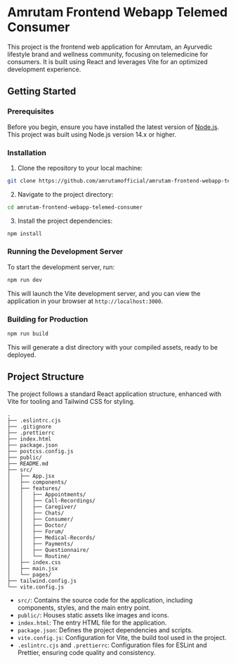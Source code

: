 # Amrutam Frontend Webapp Telemed Consumer

This project is the frontend web application for Amrutam, an Ayurvedic lifestyle brand and wellness community, focusing on telemedicine for consumers. It is built using React and leverages Vite for an optimized development experience.

## Getting Started

### Prerequisites

Before you begin, ensure you have installed the latest version of [Node.js](https://nodejs.org/). This project was built using Node.js version 14.x or higher.

### Installation

1. Clone the repository to your local machine:

```sh
git clone https://github.com/amrutamofficial/amrutam-frontend-webapp-telemed-consumer.git
```

2. Navigate to the project directory:

```sh
cd amrutam-frontend-webapp-telemed-consumer
```

3. Install the project dependencies:

```sh
npm install
```

### Running the Development Server

To start the development server, run:

```sh
npm run dev
```

This will launch the Vite development server, and you can view the application in your browser at `http://localhost:3000`.

### Building for Production

```sh
npm run build
```

This will generate a dist directory with your compiled assets, ready to be deployed.

## Project Structure

The project follows a standard React application structure, enhanced with Vite for tooling and Tailwind CSS for styling.

```
.
├── .eslintrc.cjs
├── .gitignore
├── .prettierrc
├── index.html
├── package.json
├── postcss.config.js
├── public/
├── README.md
├── src/
│   ├── App.jsx
│   ├── components/
│   ├── features/
│   │   ├── Appointments/
│   │   ├── Call-Recordings/
│   │   ├── Caregiver/
│   │   ├── Chats/
│   │   ├── Consumer/
│   │   ├── Doctor/
│   │   ├── Forum/
│   │   ├── Medical-Records/
│   │   ├── Payments/
│   │   ├── Questionnaire/
│   │   └── Routine/
│   ├── index.css
│   ├── main.jsx
│   └── pages/
├── tailwind.config.js
└── vite.config.js

```

- `src/`: Contains the source code for the application, including components, styles, and the main entry point.
- `public/`: Houses static assets like images and icons.
- `index.html`: The entry HTML file for the application.
- `package.json`: Defines the project dependencies and scripts.
- `vite.config.js`: Configuration for Vite, the build tool used in the project.
- `.eslintrc.cjs` and `.prettierrc`: Configuration files for ESLint and Prettier, ensuring code quality and consistency.
